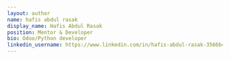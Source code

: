 ```yaml
---
layout: author
name: hafis abdul rasak
display_name: Hafis Abdul Rasak
position: Mentor & Developer
bio: Odoo/Python developer
linkedin_username: https://www.linkedin.com/in/hafis-abdul-rasak-3566b4189/
---
```

